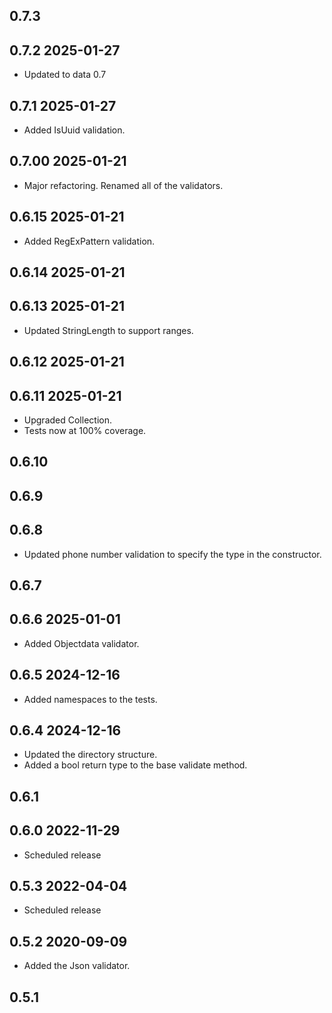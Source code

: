 ## 0.7.3

## 0.7.2 2025-01-27
* Updated to data 0.7

## 0.7.1 2025-01-27
* Added IsUuid validation.

## 0.7.00 2025-01-21
* Major refactoring. Renamed all of the validators.

## 0.6.15 2025-01-21
* Added RegExPattern validation.

## 0.6.14 2025-01-21
## 0.6.13 2025-01-21
* Updated StringLength to support ranges.

## 0.6.12 2025-01-21
## 0.6.11 2025-01-21
* Upgraded Collection.
* Tests now at 100% coverage.

## 0.6.10

## 0.6.9

## 0.6.8
* Updated phone number validation to specify the type in the constructor.
## 0.6.7
## 0.6.6 2025-01-01
* Added Objectdata validator.

## 0.6.5 2024-12-16
* Added namespaces to the tests.

## 0.6.4 2024-12-16
* Updated the directory structure.
* Added a bool return type to the base validate method.

## 0.6.1

## 0.6.0 2022-11-29
* Scheduled release

## 0.5.3 2022-04-04
* Scheduled release

## 0.5.2 2020-09-09
* Added the Json validator.

## 0.5.1
